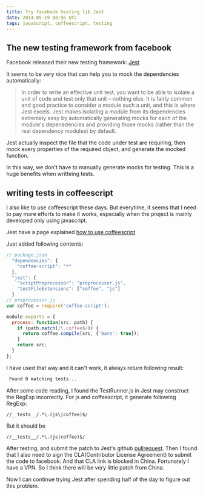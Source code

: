 ```yaml
---
title: Try facebook testing lib Jest
date: 2014-05-19 08:56 UTC
tags: javascript, coffeescript, testing
---
```


## The new testing framework from facebook
Facebook released their new testing framework:
[Jest](http://facebook.github.io/jest/)

It seems to be very nice that can help you to mock the dependencies
automatically:

> In order to write an effective unit test, you want to be able to isolate a unit
> of code and test only that unit – nothing else. It is fairly common and good
> practice to consider a module such a unit, and this is where Jest excels. Jest
> makes isolating a module from its dependencies extremely easy by automatically
> generating mocks for each of the module's depenedencies and providing those
> mocks (rather than the real dependency modules) by default.

Jest actually inspect the file that the code under test are requiring, then
mock every properties of the required object, and generate the mocked function.

In this way, we don't have to manually generate mocks for testing. This is
a huge benefits when writteing tests.

## writing tests in coffeescript 

I also like to use coffeescript these days. But everytime, it seems that I need
to pay more efforts to make it works, especially when the project is mainly
developed only using javascript.

Jest have a page explained [how to use
coffeescript](http://facebook.github.io/jest/docs/tutorial-coffeescript.html#content)

Just added following contents:

```javascript
// package.json
  "dependencies": {
    "coffee-script": "*"
  },
  "jest": {
    "scriptPreprocessor": "preprocessor.js",
    "testFileExtensions": ["coffee", "js"]
  }
// preprocessor.js
var coffee = require('coffee-script');

module.exports = {
  process: function(src, path) {
    if (path.match(/\.coffee$/)) {
      return coffee.compile(src, {'bare': true});
    }
    return src;
  }
};
```

I have used that way and it can't work, it always return following result:

```bash
 Found 0 matching tests...
```

After some code reading, I found the TestRunner.js in Jest may construct the RegExp incorrectly. For js and coffeescript, it generate following RegExp:

```
//__tests__/.*\.(js\|coffee)$/
```

But it should be 

```
//__tests__/.*\.(js|coffee)$/
```

After testing, and submit the patch to Jest's github [pullrequest](https://github.com/facebook/jest/pull/34). Then I found that I also need to sign the CLA(Contributor License Agreement) to submit the code to facebook. And that CLA link is blocked in China. Fortunately I have a VPN. So I think there will be very little patch from China.

Now I can continue trying Jest after spending half of the day to figure out this problem.
